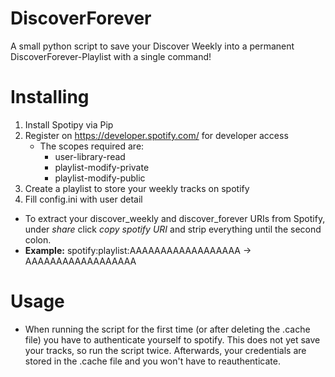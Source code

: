 # DiscoverForever
A small python script to save your Discover Weekly into a permanent DiscoverForever-Playlist with a single command!

# Installing
1. Install Spotipy via Pip
2. Register on https://developer.spotify.com/ for developer access
   * The scopes required are: 
     * user-library-read 
     * playlist-modify-private 
     * playlist-modify-public
3. Create a playlist to store your weekly tracks on spotify 
4. Fill config.ini with user detail
  * To extract your discover_weekly and discover_forever URIs from Spotify, under *share* click *copy spotify URI* and strip everything until the second colon.
  * **Example:**
  spotify:playlist:AAAAAAAAAAAAAAAAAA -> AAAAAAAAAAAAAAAAAA
  
# Usage
* When running the script for the first time (or after deleting the .cache file) you have to authenticate yourself to spotify.
This does not yet save your tracks, so run the script twice.
Afterwards, your credentials are stored in the .cache file and you won't have to reauthenticate.
